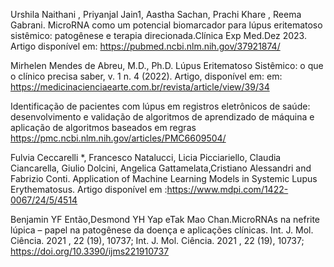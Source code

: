 Urshila Naithani , Priyanjal Jain1, Aastha Sachan, Prachi Khare , Reema Gabrani.      MicroRNA como um potencial biomarcador para lúpus eritematoso sistêmico: patogênese e terapia direcionada.Clínica Exp Med.Dez 2023. Artigo disponível em: https://pubmed.ncbi.nlm.nih.gov/37921874/

Mirhelen Mendes de Abreu, M.D., Ph.D. Lúpus Eritematoso Sistêmico: o que o clínico precisa saber, v. 1 n. 4 (2022). Artigo, disponível em: em: https://medicinacienciaearte.com.br/revista/article/view/39/34

Identificação de pacientes com lúpus em registros eletrônicos de saúde: desenvolvimento e validação de algoritmos de aprendizado de máquina e aplicação de algoritmos baseados em regras
https://pmc.ncbi.nlm.nih.gov/articles/PMC6609504/

Fulvia Ceccarelli *, Francesco Natalucci, Licia Picciariello, Claudia Ciancarella, Giulio Dolcini, Angelica Gattamelata,Cristiano Alessandri and Fabrizio Conti. Application of Machine Learning Models in Systemic Lupus Erythematosus. Artigo disponível em :https://www.mdpi.com/1422-0067/24/5/4514

Benjamin YF Então,Desmond YH Yap eTak Mao Chan.MicroRNAs na nefrite lúpica – papel na patogênese da doença e aplicações clínicas. Int. J. Mol. Ciência. 2021 , 22 (19), 10737; Int. J. Mol. Ciência. 2021 , 22 (19), 10737; https://doi.org/10.3390/ijms221910737 

  
